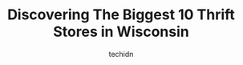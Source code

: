 ---
layout: ampstory
image: https://i0.wp.com/paketmu.com/wp-content/uploads/2023/06/agrace-thrift-home-store-0-in-wisconsin-1686367877.jpeg?resize=640,853
author: techidn
featured: false
description: Explore the diverse Thrift Store scene in Wisconsin, home to an incredible selection of 10 establishments catering to every taste. Whether youre in search of iconic favorites or undiscovere
title: Discovering The Biggest 10 Thrift Stores in Wisconsin
cover:
   title: Discovering The Biggest 10 Thrift Stores in Wisconsin
   subtitle: RICKPATE
   background: https://paketmu.com/wp-content/uploads/2023/06/agrace-thrift-home-store-0-in-wisconsin-1686367877.jpeg

pages: 
 - layout: thirds
   top: <h1>#1 St Vincent De Paul Thrift Store Waukesha</h1>
   bottom: "<p>I love great deals! This place hands down has Goodwill beat by far! At Vincent Waukesha has great variety at reasonable prices like a thrift store should. They help the c</p>"
   background: https://paketmu.com/wp-content/uploads/2023/06/agrace-thrift-home-store-1-in-wisconsin-1686367879.jpeg
   backgroundblur: true
 - layout: thirds
   top: <h1>#2 St Vincent de Paul Thrift Store</h1>
   bottom: "<p>Its well organized store. Clean and displays are well spaced.A lot of good used stuff</p>"
   background: https://paketmu.com/wp-content/uploads/2023/06/agrace-thrift-home-store-2-in-wisconsin-1686367880.jpeg
   cta:
      link: https://paketmu.com/discovering-the-biggest-10-thrift-stores-in-wisconsin/
      text: Discovering The Biggest 10 Thrift Stores in Wisconsin
 - layout: thirds
   top: <h1>#3 St. Vincent de Paul Dig & Save Outlet</h1>
   bottom: "<p>After getting over the initial shock of what the heck is going on I gingerly made my around, looking mostly at the people and what they were doing.  Once I made it to t</p>"
   background: https://paketmu.com/wp-content/uploads/2023/06/agrace-thrift-home-store-3-in-wisconsin-1686367881.jpeg
   cta:
      link: https://paketmu.com/discovering-the-biggest-10-thrift-stores-in-wisconsin/
      text: Discovering The Biggest 10 Thrift Stores in Wisconsin
 - layout: thirds
   top: <h1>#4 Retique Store</h1>
   bottom: "<p>190 N Broadway St, Milwaukee, WI 53202, United States</p>"
   background: https://images.unsplash.com/photo-1533998839656-76f5e4b2bccb?ixlib=rb-4.0.3&ixid=MnwxMjA3fDB8MHxwaG90by1wYWdlfHx8fGVufDB8fHx8&auto=format&fit=crop&w=640&h=853&q=80
   cta:
      link: https://paketmu.com/discovering-the-biggest-10-thrift-stores-in-wisconsin/
      text: Discovering The Biggest 10 Thrift Stores in Wisconsin
 - layout: thirds
   top: <h1>#5 St Vincent De Paul Thrift Store Pewaukee</h1>
   bottom: "<p>601 Ryan St, Pewaukee, WI 53072, United States</p>"
   background: https://images.unsplash.com/photo-1567095761054-7a02e69e5c43?ixlib=rb-4.0.3&ixid=MnwxMjA3fDB8MHxwaG90by1wYWdlfHx8fGVufDB8fHx8&auto=format&fit=crop&w=640&h=853&q=80
   cta:
      link: https://paketmu.com/discovering-the-biggest-10-thrift-stores-in-wisconsin/
      text: Discovering The Biggest 10 Thrift Stores in Wisconsin
 - layout: thirds
   top: <h1>#6 Goodwill Outlet</h1>
   bottom: "<p>1630 Enterprise Dr, Sturtevant, WI 53177, United States</p>"
   background: https://images.unsplash.com/photo-1567360425618-1594206637d2?ixlib=rb-4.0.3&ixid=MnwxMjA3fDB8MHxwaG90by1wYWdlfHx8fGVufDB8fHx8&auto=format&fit=crop&w=640&h=853&q=80
   cta:
      link: https://paketmu.com/discovering-the-biggest-10-thrift-stores-in-wisconsin/
      text: Discovering The Biggest 10 Thrift Stores in Wisconsin
 - layout: thirds
   top: <h1>#7 St. Vincent de Paul Thrift Store</h1>
   bottom: "<p>6301 Odana Rd, Madison, WI 53719, United States</p>"
   background: https://images.unsplash.com/photo-1557672172-298e090bd0f1?ixlib=rb-4.0.3&ixid=MnwxMjA3fDB8MHxwaG90by1wYWdlfHx8fGVufDB8fHx8&auto=format&fit=crop&w=640&h=853&q=80
   cta:
      link: https://paketmu.com/discovering-the-biggest-10-thrift-stores-in-wisconsin/
      text: Discovering The Biggest 10 Thrift Stores in Wisconsin
 - layout: thirds
   middle: Continue reading...
   background: https://images.unsplash.com/photo-1540457036297-448b6b99e91c?ixlib=rb-4.0.3&ixid=MnwxMjA3fDB8MHxwaG90by1wYWdlfHx8fGVufDB8fHx8&auto=format&fit=crop&w=640&h=853&q=80
   cta:
      link: https://paketmu.com/discovering-the-biggest-10-thrift-stores-in-wisconsin/
      text: Discovering The Biggest 10 Thrift Stores in Wisconsin
      
---
